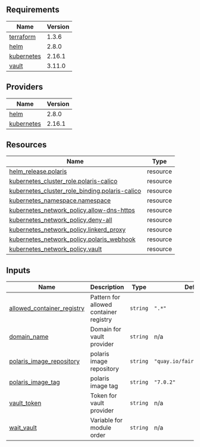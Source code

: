 <!-- BEGIN_TF_DOCS -->
## Requirements

| Name | Version |
|------|---------|
| <a name="requirement_terraform"></a> [terraform](#requirement\_terraform) | 1.3.6 |
| <a name="requirement_helm"></a> [helm](#requirement\_helm) | 2.8.0 |
| <a name="requirement_kubernetes"></a> [kubernetes](#requirement\_kubernetes) | 2.16.1 |
| <a name="requirement_vault"></a> [vault](#requirement\_vault) | 3.11.0 |

## Providers

| Name | Version |
|------|---------|
| <a name="provider_helm"></a> [helm](#provider\_helm) | 2.8.0 |
| <a name="provider_kubernetes"></a> [kubernetes](#provider\_kubernetes) | 2.16.1 |

## Resources

| Name | Type |
|------|------|
| [helm_release.polaris](https://registry.terraform.io/providers/hashicorp/helm/2.8.0/docs/resources/release) | resource |
| [kubernetes_cluster_role.polaris-calico](https://registry.terraform.io/providers/hashicorp/kubernetes/2.16.1/docs/resources/cluster_role) | resource |
| [kubernetes_cluster_role_binding.polaris-calico](https://registry.terraform.io/providers/hashicorp/kubernetes/2.16.1/docs/resources/cluster_role_binding) | resource |
| [kubernetes_namespace.namespace](https://registry.terraform.io/providers/hashicorp/kubernetes/2.16.1/docs/resources/namespace) | resource |
| [kubernetes_network_policy.allow-dns-https](https://registry.terraform.io/providers/hashicorp/kubernetes/2.16.1/docs/resources/network_policy) | resource |
| [kubernetes_network_policy.deny-all](https://registry.terraform.io/providers/hashicorp/kubernetes/2.16.1/docs/resources/network_policy) | resource |
| [kubernetes_network_policy.linkerd_proxy](https://registry.terraform.io/providers/hashicorp/kubernetes/2.16.1/docs/resources/network_policy) | resource |
| [kubernetes_network_policy.polaris_webhook](https://registry.terraform.io/providers/hashicorp/kubernetes/2.16.1/docs/resources/network_policy) | resource |
| [kubernetes_network_policy.vault](https://registry.terraform.io/providers/hashicorp/kubernetes/2.16.1/docs/resources/network_policy) | resource |

## Inputs

| Name | Description | Type | Default | Required |
|------|-------------|------|---------|:--------:|
| <a name="input_allowed_container_registry"></a> [allowed\_container\_registry](#input\_allowed\_container\_registry) | Pattern for allowed container registry | `string` | `".*"` | no |
| <a name="input_domain_name"></a> [domain\_name](#input\_domain\_name) | Domain for vault provider | `string` | n/a | yes |
| <a name="input_polaris_image_repository"></a> [polaris\_image\_repository](#input\_polaris\_image\_repository) | polaris image repository | `string` | `"quay.io/fairwinds/polaris"` | no |
| <a name="input_polaris_image_tag"></a> [polaris\_image\_tag](#input\_polaris\_image\_tag) | polaris image tag | `string` | `"7.0.2"` | no |
| <a name="input_vault_token"></a> [vault\_token](#input\_vault\_token) | Token for vault provider | `string` | n/a | yes |
| <a name="input_wait_vault"></a> [wait\_vault](#input\_wait\_vault) | Variable for module order | `string` | n/a | yes |
<!-- END_TF_DOCS -->